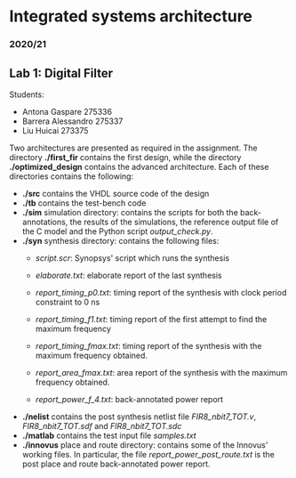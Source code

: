 # Integrated systems architecture

### 2020/21

## Lab 1: Digital Filter

Students:
-	Antona Gaspare		275336
-	Barrera Alessandro	275337
-	Liu Huicai		273375

Two architectures are presented as required in the assignment.
The directory **./first_fir** contains the first design, while the directory
**./optimized_design** contains the advanced architecture. Each of these
directories contains the following:

- **./src**
	contains the VHDL source code of the design
- **./tb**
	contains the test-bench code
- **./sim**
	simulation directory: contains the scripts for both the back-annotations,
	the results of the simulations, the reference output file of the C model
	and the Python script *output_check.py*.
- **./syn**
	synthesis directory: contains the following files:
	- *script.scr*:		Synopsys' script which runs the synthesis

	- *elaborate.txt*:		elaborate report of the last synthesis

	- *report_timing_p0.txt*:	timing report of the synthesis with clock period
				constraint to 0 ns
	- *report_timing_f1.txt*:	timing report of the first attempt to find the
				maximum frequency
	- *report_timing_fmax.txt*:	timing report of the synthesis with the maximum
				frequency obtained.
	- *report_area_fmax.txt*:	area report of the synthesis with the maximum
				frequency obtained.
	- *report_power_f_4.txt*:	back-annotated power report
- **./nelist**
	contains the post synthesis netlist file *FIR8_nbit7_TOT.v*, *FIR8_nbit7_TOT.sdf*
	and *FIR8_nbit7_TOT.sdc*
- **./matlab**
	contains the test input file *samples.txt*
- **./innovus**
	place and route directory: contains some of the Innovus' working files.
	In particular, the file *report_power_post_route.txt* is the post place and
	route back-annotated power report.

